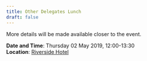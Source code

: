 ```yaml
---
title: Other Delegates Lunch
draft: false
---
```


More details will be made available closer to the event.

**Date and Time**: Thursday 02 May 2019, 12:00-13:30 \
**Location**: [Riverside Hotel](/venue)
